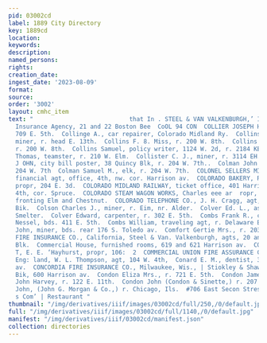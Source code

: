 ```yaml
---
pid: 03002cd
label: 1889 City Directory
key: 1889cd
location: 
keywords: 
description: 
named_persons: 
rights: 
creation_date: 
ingest_date: '2023-08-09'
format: 
source: 
order: '3002'
layout: cmhc_item
text: "                           that In . STEEL & VAN VALKENBURGH,’ Insurance Pioneer
  Insurance Agency, 21 and 22 Boston Bee  CoOL 94 CON  COLLIER JOSEPH H., grocer,
  709 E. 5th.  Collinge A., car repairer, Colorado Midland Ry.  Collins Daniel A.,
  miner, r. head E. 13th.  Collins F. 8. Miss, r. 200 W. 8th.  Collins Julia A. Mrs.,
  r. 200 W. 8th.  Collins Samuel, policy writer, 1124 W. 2d, r. 2184 KE. 3d.  Collins
  Thomas, teamster, r. 210 W. Elm.  Collister C. J., miner, r. 3114 EH. 3d.  COLMAN
  J OHN, city bill poster, 38 Quincy Blk, r. 204 W. 7th..  Colman John A., clk, r.
  204 W. 7th  Colman Samuel M., elk, r. 204 W. 7th.  COLONEL SELLERS MINE, W. F. Patrick,
  financial agt, office, 4th, nw. cor. Harrison av.  COLORADO BAKERY, Robert Hahnewald,
  propr, 204 E. 3d.  COLORADO MIDLAND RAILWAY, ticket office, 401 Harrison. av, depot,
  4th, cor. Spruce.  COLORADO STEAM WAGON WORKS, Charles eee ar  ropr, Leiter av,
  fronting Elm and Chestnut.  COLORADO TELEPHONE CO., J. H. Cragg, agt, 38 Quincy
  Bik.  Colson Charles J., miner, r. Eim, nr. Alder.  Colver Ed. L., assayer, American
  Smelter.  Colver Edward, carpenter, r. 302 E. 5th.  Combs Frank R., clk, Joseph
  Nessel, bds. 411 E. 5th.  Combs William, traveling agt, r. Delaware Blk.  Comer
  John, miner, bds. rear 176 S. Toledo av.  Comfort Gertie Mrs., r. 203 W. 2d.  COMMERCIAL
  FIRE INSURANCE CO., California, Steel & Van. Valkenburgh, agts, 20 and 21 Boston
  Blk.  Commercial House, furnished rooms, 619 and 621 Harrison av.  COMME RCIAL RESTAURAN
  T, E. E. ‘Hayhurst, propr, 106:  2  COMMERCIAL UNION FIRE ASSURANCE CO., London,
  Eng: land, W. L. Thompson, agt, 104 W. 4th,  Conard E. M., dentist, 309 Harrison
  av.  CONCORDIA FIRE INSURANCE CO., Milwaukee, Wis., | Stiokley & Shaw, agts, DeMaineville
  Bik, 600 Harrison av.  Condon Eliza Mrs., r. 721 E. 5th.  Condon James E., teamster,
  John Harvey, r. 122 E. 11th.  Condon John (Condon & Sinette,) r. 207 W. 2d.  Condon
  John, (John G. Morgan & Co.,) r. Chicago, Ils.  #706 East Secon Strest. Hayhurst
  s Com’ | Restaurant "
thumbnail: "/img/derivatives/iiif/images/03002cd/full/250,/0/default.jpg"
full: "/img/derivatives/iiif/images/03002cd/full/1140,/0/default.jpg"
manifest: "/img/derivatives/iiif/03002cd/manifest.json"
collection: directories
---
```


